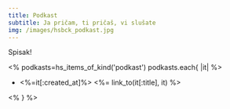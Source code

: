 ```yaml
---
title: Podkast
subtitle: Ja pričam, ti pričaš, vi slušate
img: /images/hsbck_podkast.jpg
---
```


Spisak!

<%
podkasts=hs_items_of_kind('podkast')
podkasts.each{ |it|
%>

+ <%=it[:created_at]%> <%= link_to(it[:title], it) %>

<%
}
%>